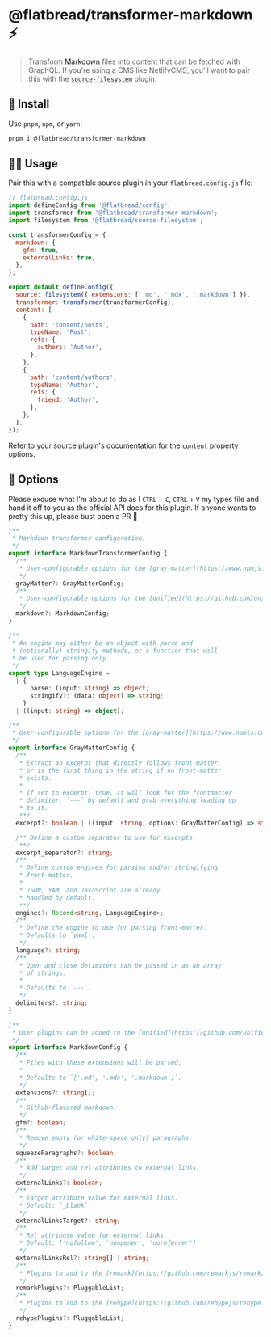 # @flatbread/transformer-markdown ⚡

> Transform [Markdown](https://en.wikipedia.org/wiki/markdown) files into content that can be fetched with GraphQL. If you're using a CMS like NetlifyCMS, you'll want to pair this with the [`source-filesystem`](https://github.com/tonyketcham/flatbread/blob/main/packages/source-filesystem/README.md) plugin.

## 💾 Install

Use `pnpm`, `npm`, or `yarn`:

```bash
pnpm i @flatbread/transformer-markdown
```

## 👩‍🍳 Usage

Pair this with a compatible source plugin in your `flatbread.config.js` file:

```js
// flatbread.config.js
import defineConfig from '@flatbread/config';
import transformer from '@flatbread/transformer-markdown';
import filesystem from '@flatbread/source-filesystem';

const transformerConfig = {
  markdown: {
    gfm: true,
    externalLinks: true,
  },
};

export default defineConfig({
  source: filesystem({ extensions: ['.md', '.mdx', '.markdown'] }),
  transformer: transformer(transformerConfig),
  content: [
    {
      path: 'content/posts',
      typeName: 'Post',
      refs: {
        authors: 'Author',
      },
    },
    {
      path: 'content/authors',
      typeName: 'Author',
      refs: {
        friend: 'Author',
      },
    },
  ],
});
```

Refer to your source plugin's documentation for the `content` property options.

## 🧰 Options

Please excuse what I'm about to do as I `CTRL` + `C`, `CTRL` + `V` my types file and hand it off to you as the official API docs for this plugin. If anyone wants to pretty this up, please bust open a PR 💜

```ts
/**
 * Markdown transformer configuration.
 */
export interface MarkdownTransformerConfig {
  /**
   * User-configurable options for the [gray-matter](https://www.npmjs.com/package/gray-matter) frontmatter parser.
   */
  grayMatter?: GrayMatterConfig;
  /**
   * User-configurable options for the [unified](https://github.com/unifiedjs/unified) processor.
   */
  markdown?: MarkdownConfig;
}

/**
 * An engine may either be an object with parse and
 * (optionally) stringify methods, or a function that will
 * be used for parsing only.
 */
export type LanguageEngine =
  | {
      parse: (input: string) => object;
      stringify?: (data: object) => string;
    }
  | ((input: string) => object);

/**
 * User-configurable options for the [gray-matter](https://www.npmjs.com/package/gray-matter) frontmatter parser.
 */
export interface GrayMatterConfig {
  /**
   * Extract an excerpt that directly follows front-matter,
   * or is the first thing in the string if no front-matter
   * exists.
   *
   * If set to excerpt: true, it will look for the frontmatter
   * delimiter, `---` by default and grab everything leading up
   * to it.
   **/
  excerpt?: boolean | ((input: string, options: GrayMatterConfig) => string);

  /** Define a custom separator to use for excerpts.
   **/
  excerpt_separator?: string;
  /**
   * Define custom engines for parsing and/or stringifying
   * front-matter.
   *
   * JSON, YAML and JavaScript are already
   * handled by default.
   **/
  engines?: Record<string, LanguageEngine>;
  /**
   * Define the engine to use for parsing front-matter.
   * Defaults to `yaml`.
   */
  language?: string;
  /**
   * Open and close delimiters can be passed in as an array
   * of strings.
   *
   * Defaults to `---`.
   */
  delimiters?: string;
}

/**
 * User plugins can be added to the [unified](https://github.com/unifiedjs/unified) processor.
 */
export interface MarkdownConfig {
  /**
   * Files with these extensions will be parsed.
   *
   * Defaults to `['.md', '.mdx', '.markdown']`.
   */
  extensions?: string[];
  /**
   * Github-flavored markdown.
   */
  gfm?: boolean;
  /**
   * Remove empty (or white-space only) paragraphs.
   */
  squeezeParagraphs?: boolean;
  /**
   * Add target and rel attributes to external links.
   */
  externalLinks?: boolean;
  /**
   * Target attribute value for external links.
   * Default: `_blank`
   */
  externalLinksTarget?: string;
  /**
   * Rel attribute value for external links.
   * Default: ['nofollow', 'noopener', 'noreferrer']
   */
  externalLinksRel?: string[] | string;
  /**
   * Plugins to add to the [remark](https://github.com/remarkjs/remark) processor.
   */
  remarkPlugins?: PluggableList;
  /**
   * Plugins to add to the [rehype](https://github.com/rehypejs/rehype) processor.
   */
  rehypePlugins?: PluggableList;
}
```
